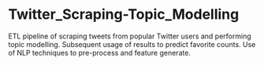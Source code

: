 # Twitter_Scraping-Topic_Modelling
ETL pipeline of scraping tweets from popular Twitter users and performing topic modelling. Subsequent usage of results to predict favorite counts. Use of NLP techniques to pre-process and feature generate. 
